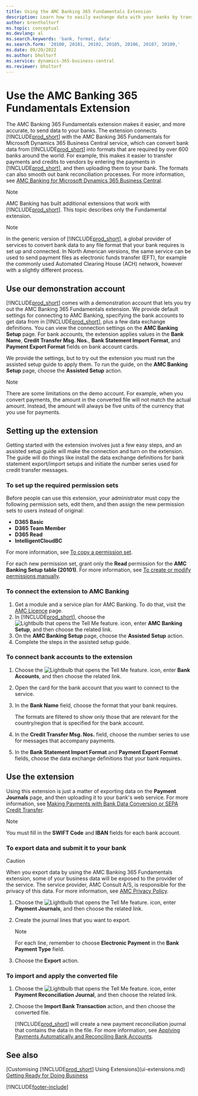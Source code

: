 ```yaml
---
title: Using the AMC Banking 365 Fundamentals Extension
description: Learn how to easily exchange data with your banks by transforming data into the format that they require.
author: brentholtorf
ms.topic: conceptual
ms.devlang: al
ms.search.keywords: 'bank, format, data'
ms.search.form: '20100, 20101, 20102, 20105, 20106, 20107, 20109,'
ms.date: 09/20/2022
ms.author: bholtorf
ms.service: dynamics-365-business-central
ms.reviewer: bholtorf
---
```


# <a name="use-the-amc-banking-365-fundamentals-extension"></a>Use the AMC Banking 365 Fundamentals Extension

The AMC Banking 365 Fundamentals extension makes it easier, and more accurate, to send data to your banks. The extension connects [!INCLUDE[prod_short](includes/prod_short.md)] with the AMC Banking 365 Fundamentals for Microsoft Dynamics 365 Business Central service, which can convert bank data from [!INCLUDE[prod_short](includes/prod_short.md)] into formats that are required by over 600 banks around the world. For example, this makes it easier to transfer payments and credits to vendors by entering the payments in [!INCLUDE[prod_short](includes/prod_short.md)], and then uploading them to your bank. The formats can also smooth out bank reconciliation processes. For more information, see [AMC Banking for Microsoft Dynamics 365 Business Central](https://www.amcbanking.com/bc-fundamentals/).

> [!NOTE]
> AMC Banking has built additional extensions that work with [!INCLUDE[prod_short](includes/prod_short.md)]. This topic describes only the Fundamental extension.

> [!NOTE]
> In the generic version of [!INCLUDE[prod_short](includes/prod_short.md)], a global provider of services to convert bank data to any file format that your bank requires is set up and connected. In North American versions, the same service can be used to send payment files as electronic funds transfer (EFT), for example the commonly used Automated Clearing House (ACH) network, however with a slightly different process.

## <a name="use-our-demonstration-account"></a>Use our demonstration account

[!INCLUDE[prod_short](includes/prod_short.md)] comes with a demonstration account that lets you try out the AMC Banking 365 Fundamentals extension. We provide default settings for connecting to AMC Banking, specifying the bank accounts to get data from in [!INCLUDE[prod_short](includes/prod_short.md)], plus a few data exchange definitions. You can view the connection settings on the **AMC Banking Setup** page. For bank accounts, the extension applies values in the **Bank Name**, **Credit Transfer Msg. Nos.**, **Bank Statement Import Format**, and **Payment Export Format** fields on bank account cards.

We provide the settings, but to try out the extension you must run the assisted setup guide to apply them. To run the guide, on the **AMC Banking Setup** page, choose the **Assisted Setup** action.

> [!NOTE]
> There are some limitations on the demo account. For example, when you convert payments, the amount in the converted file will not match the actual amount. Instead, the amount will always be five units of the currency that you use for payments.  

## <a name="setting-up-the-extension"></a>Setting up the extension

Getting started with the extension involves just a few easy steps, and an assisted setup guide will make the connection and turn on the extension. The guide will do things like install the data exchange definitions for bank statement export/import setups and initiate the number series used for credit transfer messages.  

### <a name="to-set-up-the-required-permission-sets"></a>To set up the required permission sets

Before people can use this extension, your administrator must copy the following permission sets, edit them, and then assign the new permission sets to users instead of original:

* **D365 Basic**
* **D365 Team Member**
* **D365 Read**
* **IntelligentCloudBC**

For more information, see [To copy a permission set](ui-define-granular-permissions.md#copy-a-permission-set).

For each new permission set, grant only the **Read** permission for the **AMC Banking Setup table (20101)**. For more information, see [To create or modify permissions manually](ui-define-granular-permissions.md#create-a-permission-set).

### <a name="to-connect-the-extension-to-amc-banking"></a>To connect the extension to AMC Banking

1. Get a module and a service plan for AMC Banking. To do that, visit the [AMC Licence](https://license.amcbanking.com/register) page.
2. In [!INCLUDE[prod_short](includes/prod_short.md)], choose the ![Lightbulb that opens the Tell Me feature.](media/ui-search/search_small.png "Tell me what you want to do") icon, enter **AMC Banking Setup**, and then choose the related link.  
3. On the **AMC Banking Setup** page, choose the **Assisted Setup** action.
4. Complete the steps in the assisted setup guide.

### <a name="to-connect-bank-accounts-to-the-extension"></a>To connect bank accounts to the extension

1. Choose the ![Lightbulb that opens the Tell Me feature.](media/ui-search/search_small.png "Tell me what you want to do") icon, enter **Bank Accounts**, and then choose the related link.
2. Open the card for the bank account that you want to connect to the service.
3. In the **Bank Name** field, choose the format that your bank requires.  

   The formats are filtered to show only those that are relevant for the country/region that is specified for the bank account.
4. In the **Credit Transfer Msg. Nos.** field, choose the number series to use for messages that accompany payments.
5. In the **Bank Statement Import Format** and **Payment Export Format** fields, choose the data exchange definitions that your bank requires.

## <a name="use-the-extension"></a>Use the extension

Using this extension is just a matter of exporting data on the **Payment Journals** page, and then uploading it to your bank's web service. For more information, see [Making Payments with Bank Data Conversion or SEPA Credit Transfer](finance-make-payments-with-bank-data-conversion-service-or-sepa-credit-transfer.md).

> [!NOTE]
> You must fill in the **SWIFT Code** and **IBAN** fields for each bank account.

### <a name="to-export-data-and-submit-it-to-your-bank"></a>To export data and submit it to your bank

> [!CAUTION]  
> When you export data by using the AMC Banking 365 Fundamentals extension, some of your business data will be exposed to the provider of the service. The service provider, AMC Consult A/S, is responsible for the privacy of this data. For more information, see [AMC Privacy Policy](https://go.microsoft.com/fwlink/?LinkId=510158).

1. Choose the ![Lightbulb that opens the Tell Me feature.](media/ui-search/search_small.png "Tell me what you want to do") icon, enter **Payment Journals**, and then choose the related link.
2. Create the journal lines that you want to export.  

   > [!NOTE]
   > For each line, remember to choose **Electronic Payment** in the **Bank Payment Type** field.
3. Choose the **Export** action.

### <a name="to-import-and-apply-the-converted-file"></a>To import and apply the converted file

1. Choose the ![Lightbulb that opens the Tell Me feature.](media/ui-search/search_small.png "Tell me what you want to do") icon, enter **Payment Reconciliation Journal**, and then choose the related link.
2. Choose the **Import Bank Transaction** action, and then choose the converted file.  

   [!INCLUDE[prod_short](includes/prod_short.md)] will create a new payment reconciliation journal that contains the data in the file. For more information, see [Applying Payments Automatically and Reconciling Bank Accounts](receivables-apply-payments-auto-reconcile-bank-accounts.md).

## <a name="see-also"></a>See also

[Customising [!INCLUDE[prod_short](includes/prod_short.md)] Using Extensions](ui-extensions.md)  
[Getting Ready for Doing Business](ui-get-ready-business.md)  

[!INCLUDE[footer-include](includes/footer-banner.md)]
